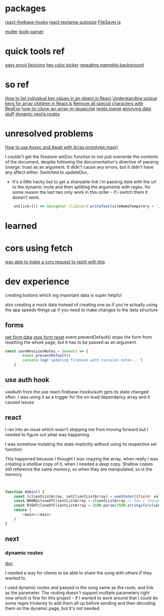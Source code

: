 # packages
[react-firebase-hooks](https://github.com/CSFrequency/react-firebase-hooks)
[react-textarea-autosize](https://github.com/Andarist/react-textarea-autosize)
[FileSaver.js](https://github.com/eligrey/FileSaver.js)


[multer](https://github.com/expressjs/multer)
[body parser](https://github.com/expressjs/body-parser)

# quick tools ref
[easy emoji favicons](https://favicon.io/emoji-favicons/bat)
[hex color picker](https://htmlcolorcodes.com/color-picker/)
[repeating memphis background](https://www.toptal.com/designers/subtlepatterns/tag/dark/page/2/)

# so ref

[How to list individual key values in an object in React](https://stackoverflow.com/a/65150539/19101255)
[Understanding unique keys for array children in React.js](https://stackoverflow.com/a/43892905/19101255)
[Remove all special characters with RegExp](https://stackoverflow.com/questions/4374822/remove-all-special-characters-with-regexp)
[how-to-clone-an-array-in-javascript](https://www.freecodecamp.org/news/how-to-clone-an-array-in-javascript-1d3183468f6a/)
[regex meme](https://stackoverflow.com/questions/1732348/regex-match-open-tags-except-xhtml-self-contained-tags/1732454#1732454)
[annoying date stuff](https://stackoverflow.com/questions/7693170/javascript-convert-from-epoch-string-to-date-object)
[dynamic nextjs routes](https://nextjs.org/docs/routing/dynamic-routes)


# unresolved problems

[How to use Async and Await with Array.prototype.map()](https://flaviocopes.com/javascript-async-await-array-map/)

I couldn't get the firestore setDoc function to not just overwrite the contents of the document, despite following the documentation's directive of passing {merge: true} as an argument. It didn't cause any errors, but it didn't have any affect either. Switched to updateDoc.

- It's a little hacky but to get a shareable link i'm passing data with the url to the dynamic route and then splitting the arguments with regex. for some reason the last two only work in this order - if i switch them it doesn't work.

```js
    onClick={() => navigator.clipboard.writeText(siteNameTemporary + '/Components/' + songDataValue.songName + '?foo=' + encodeURIComponent(songDataValue.revisionNote) + 'xxxxxxxxxx' + songDataValue.fileNameRegexed + 'xxxxxxxxxx' + songDataValue.downloadURL)}>
```

# learned

# cors using fetch

[was able to make a cors request to replit with this](https://developer.mozilla.org/en-US/docs/Web/API/Fetch_API/Using_Fetch#supplying_request_options)

# dev experience

creating buttons which log important data is super helpful

also creating a mock data instead of creating one as if you're actually using the app speeds things up if you need to make changes to the data structure

## forms
[get form data](https://stackoverflow.com/questions/23427384/get-form-data-in-reactjs)
[stop form reset](https://javascript.tutorialink.com/event-in-javascript-is-deprecated-and-i-cannot-use-preventdefault/)
event.preventDefault() stops the form from resetting the whole page, but it has to be passed as an argument.
```js
const saveRevisionNotes = (event) => {
        event.preventDefault()
        console.log('updating firebase with revision notes...')
    }
```

## use auth hook

useAuth from the use react-firebase-hooks/auth gets its state changed often.
I was using it as a trigger for the on-load dependancy array and it caused issues 

## react

I ran into an issue which wasn't stopping me from moving forward but I needed to figure out what was happening.

I was somehow mutating the state implicitly without using its respective set function.

This happened because I thought I was copying the array, when really I was creating a *shallow* copy of it, when I needed a *deep* copy. Shallow copies still reference the same memory, so when they are manipulated, so is the memory.

```js


function Admin() {
    const [clientListArray, setClientListArray] = useState([{field: value}, {field: value}]) // state
    const WRONGcloneOfClientListArray = clientListArray // how I thought you could copy the array of nested data held in state to a new array without mutating it
    const RIGHTcloneOfClientListArray = JSON.parse(JSON.stringify(clientListArray)) // how I ended up doing it
    return (
        <main></main>
    )
}

```

## next

### dynamic routes

[doc](https://nextjs.org/docs/routing/dynamic-routes)

I needed a way for clients to be able to share the song with others if they wanted to.

I used dynamic routes and passed in the song name as the route, and link as the parameter. The routing doesn't support multiple parameters right now which is fine for this project - if I wanted to work around that I could do some regex trickerey to add them all up before sending and then decoding them on the dynamic page, but it's not needed.

